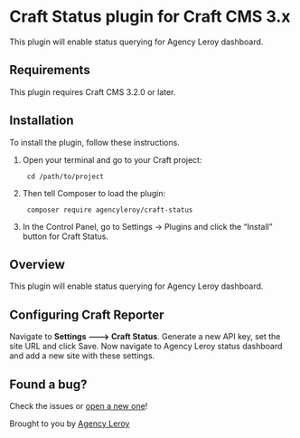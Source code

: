 # Craft Status plugin for Craft CMS 3.x

This plugin will enable status querying for Agency Leroy dashboard.

## Requirements

This plugin requires Craft CMS 3.2.0 or later.

## Installation

To install the plugin, follow these instructions.

1. Open your terminal and go to your Craft project:

        cd /path/to/project

2. Then tell Composer to load the plugin:

        composer require agencyleroy/craft-status

3. In the Control Panel, go to Settings → Plugins and click the “Install” button for Craft Status.

## Overview

This plugin will enable status querying for Agency Leroy dashboard.

## Configuring Craft Reporter

Navigate to **Settings 🡒 Craft Status**. Generate a new API key, set the site URL and click Save. Now navigate to Agency Leroy status dashboard and add a new site with these settings.

## Found a bug?

Check the issues or [open a new one](https://github.com/agencyleroy/craft-status/issues)!

Brought to you by [Agency Leroy](https://agencyleroy.com)


